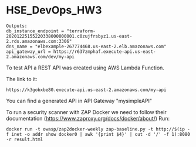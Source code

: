 # HSE_DevOps_HW3

```
Outputs: 
db_instance_endpoint = "terraform-20201225155220338000000001.c0zujfrsbyz1.us-east-2.rds.amazonaws.com:3306"
dns_name = "elbexample-267774468.us-east-2.elb.amazonaws.com"
api_gateway_url = https://r637zmphaf.execute-api.us-east-2.amazonaws.com/dev/my-api
```
To test API a REST API was created using AWS Lambda Function.

The link to it:
```
https://k3gobxbe80.execute-api.us-east-2.amazonaws.com/my-api
```
You can find a generated API in API Gateway "mysimpleAPI"

To run a security scanner with ZAP Docker we need to follow their documentation (https://www.zaproxy.org/docs/docker/about/)
Run: 
```
docker run -t owasp/zap2docker-weekly zap-baseline.py -t http://$(ip -f inet -o addr show docker0 | awk '{print $4}' | cut -d '/' -f 1):8080 -r result.html

```

